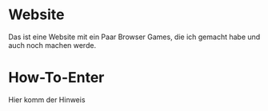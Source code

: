 # Website
Das ist eine Website mit ein Paar Browser Games, die ich gemacht habe
und auch noch machen werde.

# How-To-Enter
Hier komm der Hinweis
